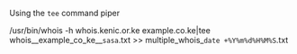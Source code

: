 Using the `tee` command piper

/usr/bin/whois -h whois.kenic.or.ke example.co.ke|tee whois__example_co_ke__`sasa`.txt >> multiple_whois_`date +%Y%m%d%H%M%S`.txt
